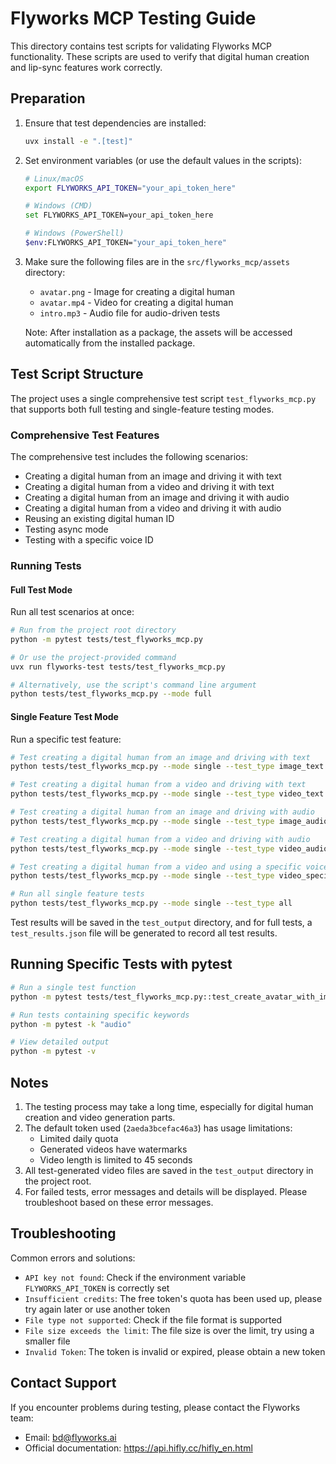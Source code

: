 # Flyworks MCP Testing Guide

This directory contains test scripts for validating Flyworks MCP functionality. These scripts are used to verify that digital human creation and lip-sync features work correctly.

## Preparation

1. Ensure that test dependencies are installed:
   ```bash
   uvx install -e ".[test]"
   ```

2. Set environment variables (or use the default values in the scripts):
   ```bash
   # Linux/macOS
   export FLYWORKS_API_TOKEN="your_api_token_here"
   
   # Windows (CMD)
   set FLYWORKS_API_TOKEN=your_api_token_here
   
   # Windows (PowerShell)
   $env:FLYWORKS_API_TOKEN="your_api_token_here"
   ```

3. Make sure the following files are in the `src/flyworks_mcp/assets` directory:
   - `avatar.png` - Image for creating a digital human
   - `avatar.mp4` - Video for creating a digital human
   - `intro.mp3` - Audio file for audio-driven tests

   Note: After installation as a package, the assets will be accessed automatically from the installed package.

## Test Script Structure

The project uses a single comprehensive test script `test_flyworks_mcp.py` that supports both full testing and single-feature testing modes.

### Comprehensive Test Features

The comprehensive test includes the following scenarios:
- Creating a digital human from an image and driving it with text
- Creating a digital human from a video and driving it with text
- Creating a digital human from an image and driving it with audio
- Creating a digital human from a video and driving it with audio
- Reusing an existing digital human ID
- Testing async mode
- Testing with a specific voice ID

### Running Tests

#### Full Test Mode

Run all test scenarios at once:
```bash
# Run from the project root directory
python -m pytest tests/test_flyworks_mcp.py

# Or use the project-provided command
uvx run flyworks-test tests/test_flyworks_mcp.py

# Alternatively, use the script's command line argument
python tests/test_flyworks_mcp.py --mode full
```

#### Single Feature Test Mode

Run a specific test feature:
```bash
# Test creating a digital human from an image and driving with text
python tests/test_flyworks_mcp.py --mode single --test_type image_text

# Test creating a digital human from a video and driving with text
python tests/test_flyworks_mcp.py --mode single --test_type video_text

# Test creating a digital human from an image and driving with audio
python tests/test_flyworks_mcp.py --mode single --test_type image_audio

# Test creating a digital human from a video and driving with audio
python tests/test_flyworks_mcp.py --mode single --test_type video_audio

# Test creating a digital human from a video and using a specific voice
python tests/test_flyworks_mcp.py --mode single --test_type video_specific_voice

# Run all single feature tests
python tests/test_flyworks_mcp.py --mode single --test_type all
```

Test results will be saved in the `test_output` directory, and for full tests, a `test_results.json` file will be generated to record all test results.

## Running Specific Tests with pytest

```bash
# Run a single test function
python -m pytest tests/test_flyworks_mcp.py::test_create_avatar_with_image_and_text

# Run tests containing specific keywords
python -m pytest -k "audio"

# View detailed output
python -m pytest -v
```

## Notes

1. The testing process may take a long time, especially for digital human creation and video generation parts.
2. The default token used (`2aeda3bcefac46a3`) has usage limitations:
   - Limited daily quota
   - Generated videos have watermarks
   - Video length is limited to 45 seconds
3. All test-generated video files are saved in the `test_output` directory in the project root.
4. For failed tests, error messages and details will be displayed. Please troubleshoot based on these error messages.

## Troubleshooting

Common errors and solutions:
- `API key not found`: Check if the environment variable `FLYWORKS_API_TOKEN` is correctly set
- `Insufficient credits`: The free token's quota has been used up, please try again later or use another token
- `File type not supported`: Check if the file format is supported
- `File size exceeds the limit`: The file size is over the limit, try using a smaller file
- `Invalid Token`: The token is invalid or expired, please obtain a new token

## Contact Support

If you encounter problems during testing, please contact the Flyworks team:
- Email: bd@flyworks.ai
- Official documentation: https://api.hifly.cc/hifly_en.html 